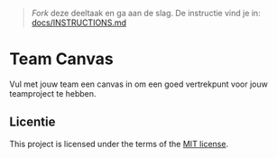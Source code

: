 > _Fork_ deze deeltaak en ga aan de slag. De instructie vind je in: [docs/INSTRUCTIONS.md](https://github.com/fdnd-task/your-tribe-team-canvas/blob/main/docs/INSTRUCTIONS.md)

# Team Canvas

Vul met jouw team een canvas in om een goed vertrekpunt voor jouw teamproject te hebben.

## Licentie

This project is licensed under the terms of the [MIT license](./LICENSE).
